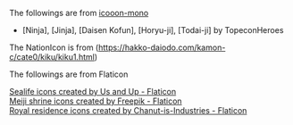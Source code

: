 The followings are from [icooon-mono](https://icooon-mono.com/)

* [Ninja], [Jinja], [Daisen Kofun], [Horyu-ji], [Todai-ji] by TopeconHeroes

The NationIcon is from (https://hakko-daiodo.com/kamon-c/cate0/kiku/kiku1.html)

The followings are from Flaticon

<a href="https://www.flaticon.com/free-icons/sealife" title="sealife icons">Sealife icons created by Us and Up - Flaticon</a><br>
<a href="https://www.flaticon.com/free-icons/meiji-shrine" title="meiji shrine icons">Meiji shrine icons created by Freepik - Flaticon</a><br>
<a href="https://www.flaticon.com/free-icons/royal-residence" title="royal residence icons">Royal residence icons created by Chanut-is-Industries - Flaticon</a>
